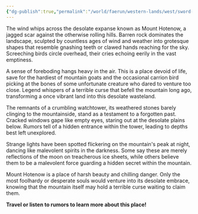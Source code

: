 ```yaml
---
{"dg-publish":true,"permalink":"/world/faerun/western-lands/west/sword-coast/neverwinter-wood/mount-hotenow/"}
---
```


The wind whips across the desolate expanse known as Mount Hotenow, a jagged scar against the otherwise rolling hills. Barren rock dominates the landscape, sculpted by countless ages of wind and weather into grotesque shapes that resemble gnashing teeth or clawed hands reaching for the sky. Screeching birds circle overhead, their cries echoing eerily in the vast emptiness.

A sense of foreboding hangs heavy in the air. This is a place devoid of life, save for the hardiest of mountain goats and the occasional carrion bird picking at the bones of some unfortunate creature who dared to venture too close. Legend whispers of a terrible curse that befell the mountain long ago, transforming a once vibrant land into this desolate wasteland.

The remnants of a crumbling watchtower, its weathered stones barely clinging to the mountainside, stand as a testament to a forgotten past. Cracked windows gape like empty eyes, staring out at the desolate plains below. Rumors tell of a hidden entrance within the tower, leading to depths best left unexplored.

Strange lights have been spotted flickering on the mountain's peak at night, dancing like malevolent spirits in the darkness. Some say these are merely reflections of the moon on treacherous ice sheets, while others believe them to be a malevolent force guarding a hidden secret within the mountain.

Mount Hotenow is a place of harsh beauty and chilling danger. Only the most foolhardy or desperate souls would venture into its desolate embrace, knowing that the mountain itself may hold a terrible curse waiting to claim them.

**Travel or listen to rumors to learn more about this place!**

